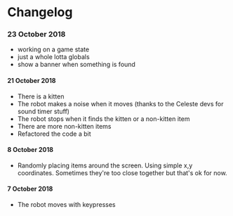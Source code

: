 # Changelog

### 23 October 2018
- working on a game state
- just a whole lotta globals
- show a banner when something is found

#### 21 October 2018
- There is a kitten
- The robot makes a noise when it moves (thanks to the Celeste devs for sound timer stuff)
- The robot stops when it finds the kitten or a non-kitten item
- There are more non-kitten items
- Refactored the code a bit

#### 8 October 2018
- Randomly placing items around the screen. Using simple x,y coordinates. Sometimes they're too close together but that's ok for now.

#### 7 October 2018
- The robot moves with keypresses
